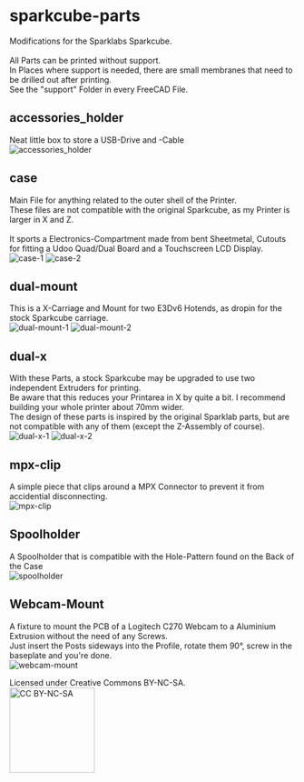 # sparkcube-parts
Modifications for the Sparklabs Sparkcube. <br>
<br>
All Parts can be printed without support. <br>
In Places where support is needed, there are small membranes that need to be drilled out after printing. <br>
See the "support" Folder in every FreeCAD File.

## accessories_holder
Neat little box to store a USB-Drive and -Cable <br>
![accessories_holder](img/accessories_holder.png)

## case
Main File for anything related to the outer shell of the Printer. <br> 
These files are not compatible with the original Sparkcube, as my Printer is larger in X and Z. <br>
<br>
It sports a Electronics-Compartment made from bent Sheetmetal, Cutouts for fitting a Udoo Quad/Dual Board and a Touchscreen LCD Display. <br>
![case-1](img/case-1.png)
![case-2](img/case-2.png)

## dual-mount
This is a X-Carriage and Mount for two E3Dv6 Hotends, as dropin for the stock Sparkcube carriage. <br>
![dual-mount-1](img/dual-mount-1.png)
![dual-mount-2](img/dual-mount-2.png)

## dual-x
With these Parts, a stock Sparkcube may be upgraded to use two independent Extruders for printing. <br>
Be aware that this reduces your Printarea in X by quite a bit. I recommend building your whole printer about 70mm wider. <br>
The design of these parts is inspired by the original Sparklab parts, but are not compatible with any of them (except the Z-Assembly of course). <br>
![dual-x-1](img/dual-x-1.png)
![dual-x-2](img/dual-x-2.png)

## mpx-clip
A simple piece that clips around a MPX Connector to prevent it from accidential disconnecting. <br>
![mpx-clip](img/mpx-clip.png)

## Spoolholder
A Spoolholder that is compatible with the Hole-Pattern found on the Back of the Case <br>
![spoolholder](img/spoolholder.png)

## Webcam-Mount
A fixture to mount the PCB of a Logitech C270 Webcam to a Aluminium Extrusion without the need of any Screws. <br>
Just insert the Posts sideways into the Profile, rotate them 90°, screw in the baseplate and you're done. <br>
![webcam-mount](img/webcam-mount.png)


Licensed under Creative Commons BY-NC-SA. <br>
<img alt="CC BY-NC-SA" width=150 src=https://mirrors.creativecommons.org/presskit/buttons/88x31/png/by-nc-sa.png >

